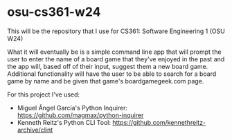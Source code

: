 # osu-cs361-w24

This will be the repository that I use for CS361: Software Engineering 1 (OSU W24)

What it will eventually be is a simple command line app that will prompt the user to enter the name of a board game that they've enjoyed in the past and the app will, based off of their input, suggest them a new board game. Additional functionality will have the user to be able to search for a board game by name and be given that game's boardgamegeek.com page.

For this project I've used:
 - Miguel Ángel García's Python Inquirer: https://github.com/magmax/python-inquirer
 - Kenneth Reitz's Python CLI Tool: https://github.com/kennethreitz-archive/clint
